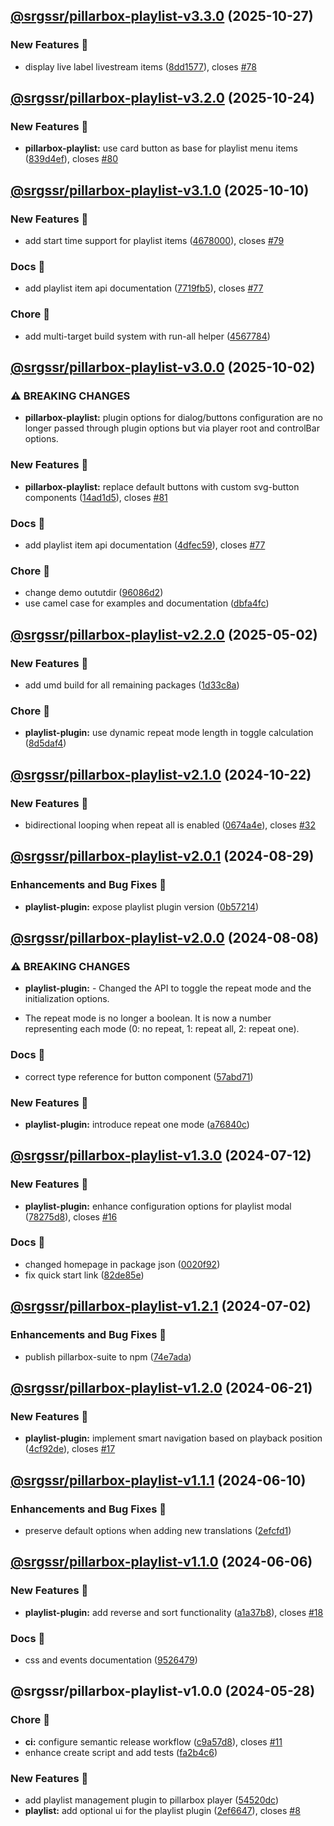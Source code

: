 ## [@srgssr/pillarbox-playlist-v3.3.0](https://github.com/SRGSSR/pillarbox-web-suite/compare/@srgssr/pillarbox-playlist-v3.2.0...@srgssr/pillarbox-playlist-v3.3.0) (2025-10-27)


### New Features 🚀

* display live label livestream items ([8dd1577](https://github.com/SRGSSR/pillarbox-web-suite/commit/8dd15779b66b2cbe6961aea8000042e26ac6acc1)), closes [#78](https://github.com/SRGSSR/pillarbox-web-suite/issues/78)

## [@srgssr/pillarbox-playlist-v3.2.0](https://github.com/SRGSSR/pillarbox-web-suite/compare/@srgssr/pillarbox-playlist-v3.1.0...@srgssr/pillarbox-playlist-v3.2.0) (2025-10-24)


### New Features 🚀

* **pillarbox-playlist:** use card button as base for playlist menu items ([839d4ef](https://github.com/SRGSSR/pillarbox-web-suite/commit/839d4ef74736021ec4df967611f17cc3dd6ec677)), closes [#80](https://github.com/SRGSSR/pillarbox-web-suite/issues/80)

## [@srgssr/pillarbox-playlist-v3.1.0](https://github.com/SRGSSR/pillarbox-web-suite/compare/@srgssr/pillarbox-playlist-v3.0.0...@srgssr/pillarbox-playlist-v3.1.0) (2025-10-10)


### New Features 🚀

* add start time support for playlist items ([4678000](https://github.com/SRGSSR/pillarbox-web-suite/commit/46780001716e02e93be51ff5ca950ba66ab5dd19)), closes [#79](https://github.com/SRGSSR/pillarbox-web-suite/issues/79)


### Docs 📖

* add playlist item api documentation ([7719fb5](https://github.com/SRGSSR/pillarbox-web-suite/commit/7719fb567f60d99d0b86a1fe7f7abe0e8be086f7)), closes [#77](https://github.com/SRGSSR/pillarbox-web-suite/issues/77)


### Chore 🧹

* add multi-target build system with run-all helper ([4567784](https://github.com/SRGSSR/pillarbox-web-suite/commit/45677845a9bce365f5b56c19e68f53baae303afe))

## [@srgssr/pillarbox-playlist-v3.0.0](https://github.com/SRGSSR/pillarbox-web-suite/compare/@srgssr/pillarbox-playlist-v2.2.0...@srgssr/pillarbox-playlist-v3.0.0) (2025-10-02)


### ⚠ BREAKING CHANGES

* **pillarbox-playlist:** plugin options for dialog/buttons configuration are no longer
passed through plugin options but via player root and controlBar options.

### New Features 🚀

* **pillarbox-playlist:** replace default buttons with custom svg-button components ([14ad1d5](https://github.com/SRGSSR/pillarbox-web-suite/commit/14ad1d5252c2961dfb0d75718fa460b2f1d8c534)), closes [#81](https://github.com/SRGSSR/pillarbox-web-suite/issues/81)


### Docs 📖

* add playlist item api documentation ([4dfec59](https://github.com/SRGSSR/pillarbox-web-suite/commit/4dfec59d5927c7ea3af82d89e72af17177d0f446)), closes [#77](https://github.com/SRGSSR/pillarbox-web-suite/issues/77)


### Chore 🧹

* change demo oututdir ([96086d2](https://github.com/SRGSSR/pillarbox-web-suite/commit/96086d2e484833280004b3bacf713823482722a3))
* use camel case for examples and documentation ([dbfa4fc](https://github.com/SRGSSR/pillarbox-web-suite/commit/dbfa4fc146b6037b8c761ca72dd9bad2e2ac9af1))

## [@srgssr/pillarbox-playlist-v2.2.0](https://github.com/SRGSSR/pillarbox-web-suite/compare/@srgssr/pillarbox-playlist-v2.1.0...@srgssr/pillarbox-playlist-v2.2.0) (2025-05-02)


### New Features 🚀

* add umd build for all remaining packages ([1d33c8a](https://github.com/SRGSSR/pillarbox-web-suite/commit/1d33c8a40d4a79a80aecaf8d7244cea334b83f9f))


### Chore 🧹

* **playlist-plugin:** use dynamic repeat mode length in toggle calculation ([8d5daf4](https://github.com/SRGSSR/pillarbox-web-suite/commit/8d5daf40dcdbec971118f4506eb5676bc390b892))

## [@srgssr/pillarbox-playlist-v2.1.0](https://github.com/SRGSSR/pillarbox-web-suite/compare/@srgssr/pillarbox-playlist-v2.0.1...@srgssr/pillarbox-playlist-v2.1.0) (2024-10-22)


### New Features 🚀

* bidirectional looping when repeat all is enabled ([0674a4e](https://github.com/SRGSSR/pillarbox-web-suite/commit/0674a4ef66fa6b5995d0766966ed932c3ffa8db7)), closes [#32](https://github.com/SRGSSR/pillarbox-web-suite/issues/32)

## [@srgssr/pillarbox-playlist-v2.0.1](https://github.com/SRGSSR/pillarbox-web-suite/compare/@srgssr/pillarbox-playlist-v2.0.0...@srgssr/pillarbox-playlist-v2.0.1) (2024-08-29)


### Enhancements and Bug Fixes 🐛

* **playlist-plugin:** expose playlist plugin version ([0b57214](https://github.com/SRGSSR/pillarbox-web-suite/commit/0b57214e4432525350c6e50701504d6c5d0207e6))

## [@srgssr/pillarbox-playlist-v2.0.0](https://github.com/SRGSSR/pillarbox-web-suite/compare/@srgssr/pillarbox-playlist-v1.3.0...@srgssr/pillarbox-playlist-v2.0.0) (2024-08-08)


### ⚠ BREAKING CHANGES

* **playlist-plugin:** - Changed the API to toggle the repeat mode and the initialization options.
- The repeat mode is no longer a boolean. It is now a number representing each mode (0: no repeat,
  1: repeat all, 2: repeat one).

### Docs 📖

* correct type reference for button component ([57abd71](https://github.com/SRGSSR/pillarbox-web-suite/commit/57abd7169018e07b70f4ba06e1f81d68b3d93e7c))


### New Features 🚀

* **playlist-plugin:** introduce repeat one mode ([a76840c](https://github.com/SRGSSR/pillarbox-web-suite/commit/a76840c671d9cbfab579a97513968d3b0cc0cb33))

## [@srgssr/pillarbox-playlist-v1.3.0](https://github.com/SRGSSR/pillarbox-web-suite/compare/@srgssr/pillarbox-playlist-v1.2.1...@srgssr/pillarbox-playlist-v1.3.0) (2024-07-12)


### New Features 🚀

* **playlist-plugin:** enhance configuration options for playlist modal ([78275d8](https://github.com/SRGSSR/pillarbox-web-suite/commit/78275d8e7cbf1bc10171dca2d0ffe64efaab2734)), closes [#16](https://github.com/SRGSSR/pillarbox-web-suite/issues/16)


### Docs 📖

* changed homepage in package json ([0020f92](https://github.com/SRGSSR/pillarbox-web-suite/commit/0020f92f5db6d4f0b0439e6dfa4e9ef93c3d14d5))
* fix quick start link ([82de85e](https://github.com/SRGSSR/pillarbox-web-suite/commit/82de85e6b37a072d9c8f1b836e89a9b947fd1c80))

## [@srgssr/pillarbox-playlist-v1.2.1](https://github.com/SRGSSR/pillarbox-web-suite/compare/@srgssr/pillarbox-playlist-v1.2.0...@srgssr/pillarbox-playlist-v1.2.1) (2024-07-02)


### Enhancements and Bug Fixes 🐛

* publish pillarbox-suite to npm ([74e7ada](https://github.com/SRGSSR/pillarbox-web-suite/commit/74e7ada804bfe7a76b0972af859f57ebd2dc1270))

## [@srgssr/pillarbox-playlist-v1.2.0](https://github.com/SRGSSR/pillarbox-web-suite/compare/@srgssr/pillarbox-playlist-v1.1.1...@srgssr/pillarbox-playlist-v1.2.0) (2024-06-21)


### New Features 🚀

* **playlist-plugin:** implement smart navigation based on playback position ([4cf92de](https://github.com/SRGSSR/pillarbox-web-suite/commit/4cf92decd4d8810ee55be183902686083115ce69)), closes [#17](https://github.com/SRGSSR/pillarbox-web-suite/issues/17)

## [@srgssr/pillarbox-playlist-v1.1.1](https://github.com/SRGSSR/pillarbox-web-suite/compare/@srgssr/pillarbox-playlist-v1.1.0...@srgssr/pillarbox-playlist-v1.1.1) (2024-06-10)


### Enhancements and Bug Fixes 🐛

* preserve default options when adding new translations ([2efcfd1](https://github.com/SRGSSR/pillarbox-web-suite/commit/2efcfd1dbbe82f12f9f6beae65148e89e8597eae))

## [@srgssr/pillarbox-playlist-v1.1.0](https://github.com/SRGSSR/pillarbox-web-suite/compare/@srgssr/pillarbox-playlist-v1.0.0...@srgssr/pillarbox-playlist-v1.1.0) (2024-06-06)


### New Features 🚀

* **playlist-plugin:** add reverse and sort functionality ([a1a37b8](https://github.com/SRGSSR/pillarbox-web-suite/commit/a1a37b82ab0b2eaac6549206da3d04fffe7c3b8f)), closes [#18](https://github.com/SRGSSR/pillarbox-web-suite/issues/18)


### Docs 📖

* css and events documentation ([9526479](https://github.com/SRGSSR/pillarbox-web-suite/commit/9526479dfe3a8e6f21066be35db037fd1e971377))

## @srgssr/pillarbox-playlist-v1.0.0 (2024-05-28)


### Chore 🧹

* **ci:** configure semantic release workflow ([c9a57d8](https://github.com/SRGSSR/pillarbox-web-suite/commit/c9a57d83d04e9b80560cb080a2d5135959237d94)), closes [#11](https://github.com/SRGSSR/pillarbox-web-suite/issues/11)
* enhance create script and add tests ([fa2b4c6](https://github.com/SRGSSR/pillarbox-web-suite/commit/fa2b4c6392655506875efdd0bf48f85e723ed555))


### New Features 🚀

* add playlist management plugin to pillarbox player ([54520dc](https://github.com/SRGSSR/pillarbox-web-suite/commit/54520dc587384b1fb6e893006b799e1db728f3af))
* **playlist:** add optional ui for the playlist plugin ([2ef6647](https://github.com/SRGSSR/pillarbox-web-suite/commit/2ef6647bad14ab1d34215464191b1b1e0c63f838)), closes [#8](https://github.com/SRGSSR/pillarbox-web-suite/issues/8)
